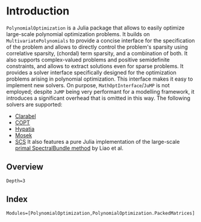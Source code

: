# Introduction

`PolynomialOptimization` is a Julia package that allows to easily optimize large-scale polynomial optimization problems.
It builds on `MultivariatePolynomials` to provide a concise interface for the specification of the problem and allows to
directly control the problem's sparsity using correlative sparsity, (chordal) term sparsity, and a combination of both. It also
supports complex-valued problems and positive semidefinite constraints, and allows to extract solutions even for sparse
problems.
It provides a solver interface specifically designed for the optimization problems arising in polynomial optimization. This
interface makes it easy to implement new solvers. On purpose, `MathOptInterface`/`JuMP` is not employed; despite `JuMP` being
very performant for a modelling framework, it introduces a significant overhead that is omitted in this way.
The following solvers are supported:
- [Clarabel](https://github.com/oxfordcontrol/Clarabel.jl)
- [COPT](https://www.shanshu.ai/copt)
- [Hypatia](https://github.com/jump-dev/Hypatia.jl)
- [Mosek](https://www.mosek.com/)
- [SCS](https://github.com/cvxgrp/scs)
It also features a pure Julia implementation of the large-scale
[primal SpectralBundle method](https://doi.org/10.48550/arXiv.2307.07651) by Liao et al.

## Overview
```@contents
Depth=3
```

## Index
```@index
Modules=[PolynomialOptimization,PolynomialOptimization.PackedMatrices]
```